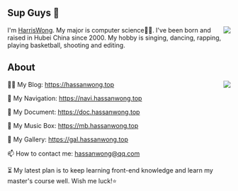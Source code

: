 ## Sup Guys 👋

<img align="right" src="https://count.getloli.com/get/@:hassanblog?theme=rule34">I'm [HarrisWong](https://hassanwong.top). My major is computer science👨‍💻. I've been born and raised in Hubei China since 2000. My hobby is singing, dancing, rapping, playing basketball, shooting and editing.

## About
<img align="right" src="https://github-readme-stats-hassan.vercel.app/api?username=hassanblog&theme=cobalt&show_icons=true&count_private=true">👨‍💻 My Blog: https://hassanwong.top

🚀 My Navigation: https://navi.hassanwong.top

📃 My Document: https://doc.hassanwong.top

💽 My Music Box: https://mb.hassanwong.top

🎴 My Gallery: https://gal.hassanwong.top

📫 How to contact me: [hassanwong@qq.com](mailto:hassanwong@qq.com)

⏳ My latest plan is to keep learning front-end knowledge and learn my master's course well. Wish me luck!⭐
